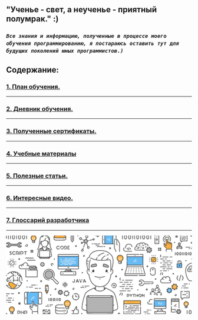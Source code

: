## "Ученье - свет, а неученье - приятный полумрак."  :)

### *`Все знания и информацию, полученные в процессе моего обучения программированию, я постараюсь оставить тут для будущих поколений юных программистов.)`*

## Содержание:
### [1. План обучения.](/general_information/Study_programs.md)
***
### [2. Дневник обучения.](/general_information/diary.md)
***
### [3. Полученные сертификаты.](/sertificates/sertificates.md)
***
### [4. Учебные материалы](/study_materials/study_materials.md)
***
### [5. Полезные статьи.](/articles/articles_references.md)
***
### [6. Интересные видео.](/video/video.md)
***
### [7. Глоссарий разработчика](/study_materials/glossarium_for_developers.md)
***
![](/images/img/MainREADME.jpeg)
